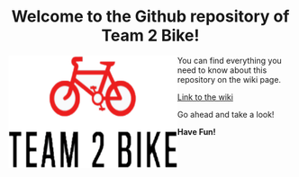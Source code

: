 <h1 align="center">Welcome to the Github repository of Team 2 Bike!</h1>

<a href="https://www.google.com/">
         <img align="left" src="https://github.com/gxc-challenge-winter21/gxc-team-2/blob/main/images/logo2.png"
         width=300" height="200">
</a>
You can find everything you need to know about this repository on the wiki page.
                                
[Link to the wiki](https://github.com/gxc-challenge-winter21/gxc-team-2/wiki)
                                
Go ahead and take a look!

**Have Fun!**
